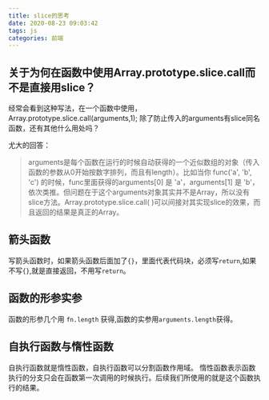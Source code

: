 ```yaml
---
title: slice的思考
date: 2020-08-23 09:03:42
tags: js
categories: 前端
---
```


## 关于为何在函数中使用Array.prototype.slice.call而不是直接用slice？
经常会看到这种写法，在一个函数中使用，Array.prototype.slice.call(arguments,1); 除了防止传入的arguments有slice同名函数，还有其他什么用处吗？

尤大的回答：
> arguments是每个函数在运行的时候自动获得的一个近似数组的对象（传入函数的参数从0开始按数字排列，而且有length）。比如当你 func('a', 'b', 'c') 的时候，func里面获得的arguments[0] 是 'a'，arguments[1] 是 'b'，依次类推。但问题在于这个arguments对象其实并不是Array，所以没有slice方法。Array.prototype.slice.call( )可以间接对其实现slice的效果，而且返回的结果是真正的Array。

## 箭头函数
写箭头函数时，如果箭头函数后面加了```{}```，里面代表代码块，必须写```return```,如果不写```{}```,就是直接返回，不用写```return```。

## 函数的形参实参
函数的形参几个用 ```fn.length``` 获得,函数的实参用```arguments.length```获得。
## 自执行函数与惰性函数
自执行函数就是惰性函数，自执行函数可以分割函数作用域。
惰性函数表示函数执行的分支只会在函数第一次调用的时候执行。后续我们所使用的就是这个函数执行的结果。